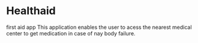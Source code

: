 # Healthaid
first aid app
This application enables the user to acess the nearest medical center to get medication in case of nay body failure. 

